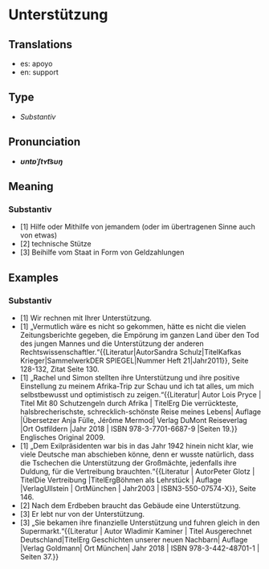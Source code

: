 # Unterstützung
## Translations
- es: apoyo
- en: support
## Type
- _Substantiv_
## Pronunciation
- **_ʊntɐˈʃtʏt͡sʊŋ_**
## Meaning
### Substantiv
- [1] Hilfe oder Mithilfe von jemandem (oder im übertragenen Sinne auch von etwas)
- [2] technische Stütze
- [3] Beihilfe vom Staat in Form von Geldzahlungen
## Examples
### Substantiv
- [1] Wir rechnen mit Ihrer Unterstützung.
- [1] „Vermutlich wäre es nicht so gekommen, hätte es nicht die vielen Zeitungsberichte gegeben, die Empörung im ganzen Land über den Tod des jungen Mannes und die Unterstützung der anderen Rechtswissenschaftler.“<ref>{{Literatur|AutorSandra Schulz|TitelKafkas Krieger|SammelwerkDER SPIEGEL|Nummer Heft 21|Jahr2011}}, Seite 128-132, Zitat Seite 130.</ref>
- [1] „Rachel und Simon stellten ihre Unterstützung und ihre positive Einstellung zu meinem Afrika-Trip zur Schau und ich tat alles, um mich selbstbewusst und optimistisch zu zeigen.“<ref>{{Literatur| Autor Lois Pryce | Titel Mit 80 Schutzengeln durch Afrika | TitelErg Die verrückteste, halsbrecherischste, schrecklich-schönste Reise meines Lebens| Auflage  |Übersetzer Anja Fülle, Jérôme Mermod| Verlag DuMont Reiseverlag |Ort Ostfildern |Jahr 2018 |  ISBN 978-3-7701-6687-9 |Seiten 19.}} Englisches Original 2009.</ref>
- [1] „Dem Exilpräsidenten war bis in das Jahr 1942 hinein nicht klar, wie viele Deutsche man abschieben könne, denn er wusste natürlich, dass die Tschechen die Unterstützung der Großmächte, jedenfalls ihre Duldung, für die Vertreibung brauchten.“<ref>{{Literatur | AutorPeter Glotz | TitelDie Vertreibung |TitelErgBöhmen als Lehrstück | Auflage |VerlagUllstein | OrtMünchen | Jahr2003 | ISBN3-550-07574-X}}, Seite 146.</ref>
- [2] Nach dem Erdbeben braucht das Gebäude eine Unterstützung.
- [3] Er lebt nur von der Unterstützung.
- [3] „Sie bekamen ihre finanzielle Unterstützung und fuhren gleich in den Supermarkt.“<ref>{{Literatur | Autor Wladimir Kaminer | Titel Ausgerechnet Deutschland|TitelErg Geschichten unserer neuen Nachbarn| Auflage |Verlag Goldmann| Ort München| Jahr 2018 | ISBN 978-3-442-48701-1 | Seiten 37.}}</ref>
